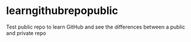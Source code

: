 # learngithubrepopublic
Test public repo to learn GitHub and see the differences between a public and private repo
